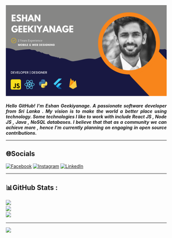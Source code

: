 
![MasterHead](https://github.com/Eshan9715/TempMobile/blob/master/crzz.png)
<h5 align="justify">Hello GitHub! I'm Eshan Geekiyanage. A passionate software developer from Sri Lanka . My vision is to make the world a better place using technology. Some technologies I like to work with include React JS , Node JS , Java , NoSQL databases. I believe that that as a community we can achieve more , hence I'm currently planning on engaging in open source contributions.</h>

---
## 🌐Socials
[![Facebook](https://img.shields.io/badge/Facebook-%231877F2.svg?logo=Facebook&logoColor=white)](https://facebook.com/eshan) [![Instagram](https://img.shields.io/badge/Instagram-%23E4405F.svg?logo=Instagram&logoColor=white)](https://instagram.com/eshan) [![LinkedIn](https://img.shields.io/badge/LinkedIn-%230077B5.svg?logo=linkedin&logoColor=white)](https://linkedin.com/in/eshan) 

---
## 📊GitHub Stats :
![](https://github-readme-stats.vercel.app/api?username=eshan9715&theme=radical&hide_border=false&include_all_commits=false&count_private=false)<br/>
![](https://github-readme-streak-stats.herokuapp.com/?user=eshan9715&theme=radical&hide_border=false)<br/>
![](https://github-readme-stats.vercel.app/api/top-langs/?username=eshan9715&theme=radical&hide_border=false&include_all_commits=false&count_private=false&layout=compact)

---
[![](https://visitcount.itsvg.in/api?id=eshan9715&icon=0&color=0)](https://visitcount.itsvg.in)
